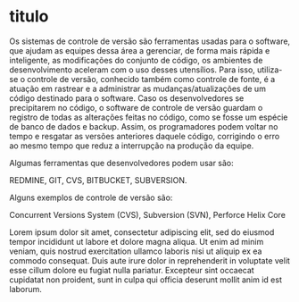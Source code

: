 # titulo
Os sistemas de controle de versão são ferramentas usadas para o software, que ajudam as equipes dessa área a gerenciar, de forma mais rápida e inteligente, as modificações do conjunto de código, os ambientes de desenvolvimento aceleram com o uso desses utensílios. Para isso, utiliza-se o controle de versão, conhecido também como controle de fonte, é a atuação em rastrear e a administrar as mudanças/atualizações de um código destinado para o software. Caso os desenvolvedores se precipitarem no código, o software de controle de versão guardam o registro de todas as alterações feitas no código, como se fosse um espécie de banco de dados e backup. Assim, os programadores podem voltar no tempo e resgatar as versões anteriores daquele código, corrigindo o erro ao mesmo tempo que reduz a interrupção na produção da equipe.

Algumas ferramentas que desenvolvedores podem usar são:

REDMINE, GIT, CVS, BITBUCKET, SUBVERSION.

Alguns exemplos de controle de versão são:

Concurrent Versions System (CVS), Subversion (SVN), Perforce Helix Core

Lorem ipsum dolor sit amet, consectetur adipiscing elit, sed do eiusmod tempor incididunt ut labore et dolore magna aliqua. Ut enim ad minim veniam, quis nostrud exercitation ullamco laboris nisi ut aliquip ex ea commodo consequat. Duis aute irure dolor in reprehenderit in voluptate velit esse cillum dolore eu fugiat nulla pariatur. Excepteur sint occaecat cupidatat non proident, sunt in culpa qui officia deserunt mollit anim id est laborum.